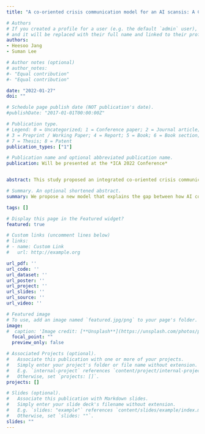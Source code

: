 ```yaml
---
title: "A co-oriented crisis communication model for an AI scansis: A Case of Chatbot, Lee-Luda"

# Authors
# If you created a profile for a user (e.g. the default `admin` user), write the username (folder name) here 
# and it will be replaced with their full name and linked to their profile.
authors:
- Heesoo Jang
- Suman Lee

# Author notes (optional)
# author_notes:
#- "Equal contribution"
#- "Equal contribution"

date: "2022-01-27"
doi: ""

# Schedule page publish date (NOT publication's date).
#publishDate: "2017-01-01T00:00:00Z"

# Publication type.
# Legend: 0 = Uncategorized; 1 = Conference paper; 2 = Journal article;
# 3 = Preprint / Working Paper; 4 = Report; 5 = Book; 6 = Book section;
# 7 = Thesis; 8 = Patent
publication_types: ["1"]

# Publication name and optional abbreviated publication name.
publication: Will be presented at the *ICA 2022 Conference*


abstract: This study proposed an integrated co-oriented crisis communication model by incorporating the co-orientation model with the Situational Crisis Communication Theory (SCCT). By applying the proposed model to an AI crisis that happened to a South Korean AI company, ScatterLab, this study attempted to answer the research question on how incorporating co-orientation to SCCT can help us understand scandalized crisis, or scansis, when AI technology lies in the center of the crisis. Findings showed that, in the case of Scatterlab, the organization’s failure to accurately understand both the public’s perception of the crisis (2nd-level co-orientation) the discrepancy between the organization’s and the public’s perceptions (3rd-level co-orientation). Our study showed that the organization’s inaccurate understanding of the public’s perception of the crisis led to moral outrage, scandalizing the crisis into a scansis. We discuss why the nature of AI technology can complicate the assessment of accurate crisis type. This study contributes to SCCT literature, incorporated the SCCT framework with the co-orientation model further to explain scansis, a relatively new crisis type that was recently added to SCCT.

# Summary. An optional shortened abstract.
summary: We propose a new model that explains the gap between how AI companies and the public understand organizational crises caused by AI systems. How dodes a crisis of an AI company become scandalized? We use the case of a South Korean AI company, Scatterlab, to answer this question. 

tags: []

# Display this page in the Featured widget?
featured: true

# Custom links (uncomment lines below)
# links:
# - name: Custom Link
#   url: http://example.org

url_pdf: ''
url_code: ''
url_dataset: ''
url_poster: ''
url_project: ''
url_slides: ''
url_source: ''
url_video: ''

# Featured image
# To use, add an image named `featured.jpg/png` to your page's folder. 
image:
#  caption: 'Image credit: [**Unsplash**](https://unsplash.com/photos/pLCdAaMFLTE)'
  focal_point: ""
  preview_only: false

# Associated Projects (optional).
#   Associate this publication with one or more of your projects.
#   Simply enter your project's folder or file name without extension.
#   E.g. `internal-project` references `content/project/internal-project/index.md`.
#   Otherwise, set `projects: []`.
projects: []

# Slides (optional).
#   Associate this publication with Markdown slides.
#   Simply enter your slide deck's filename without extension.
#   E.g. `slides: "example"` references `content/slides/example/index.md`.
#   Otherwise, set `slides: ""`.
slides: ""
---
```




